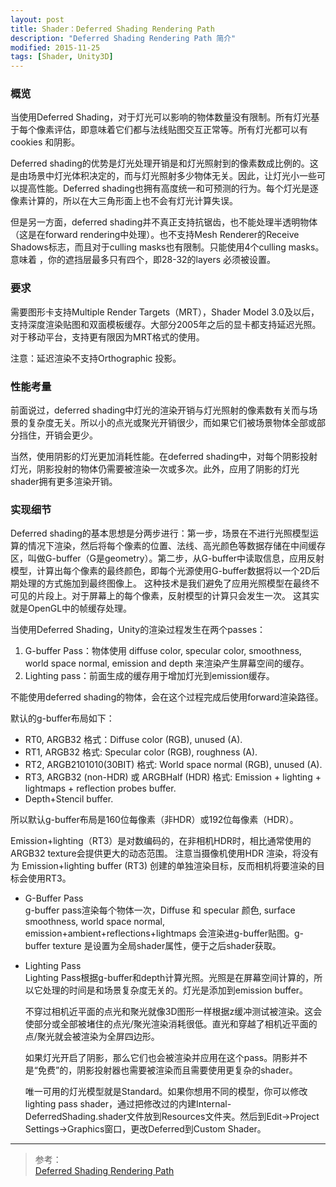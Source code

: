 ```yaml
---
layout: post
title: Shader：Deferred Shading Rendering Path
description: "Deferred Shading Rendering Path 简介"
modified: 2015-11-25
tags: [Shader, Unity3D]
---
```


### 概览
当使用Deferred Shading，对于灯光可以影响的物体数量没有限制。所有灯光基于每个像素评估，即意味着它们都与法线贴图交互正常等。所有灯光都可以有cookies 和阴影。

Deferred shading的优势是灯光处理开销是和灯光照射到的像素数成比例的。这是由场景中灯光体积决定的，而与灯光照射多少物体无关。因此，让灯光小一些可以提高性能。Deferred shading也拥有高度统一和可预测的行为。每个灯光是逐像素计算的，所以在大三角形面上也不会有灯光计算失误。

但是另一方面，deferred shading并不真正支持抗锯齿，也不能处理半透明物体（这是在forward rendering中处理）。也不支持Mesh Renderer的Receive Shadows标志，而且对于culling masks也有限制。只能使用4个culling masks。意味着 ，你的遮挡层最多只有四个，即28-32的layers 必须被设置。

### 要求
需要图形卡支持Multiple Render Targets（MRT），Shader Model 3.0及以后，支持深度渲染贴图和双面模板缓存。大部分2005年之后的显卡都支持延迟光照。对于移动平台，支持更有限因为MRT格式的使用。

注意：延迟渲染不支持Orthographic 投影。

### 性能考量
前面说过，deferred shading中灯光的渲染开销与灯光照射的像素数有关而与场景的复杂度无关。所以小的点光或聚光开销很少，而如果它们被场景物体全部或部分挡住，开销会更少。

当然，使用阴影的灯光更加消耗性能。在deferred shading中，对每个阴影投射灯光，阴影投射的物体仍需要被渲染一次或多次。此外，应用了阴影的灯光shader拥有更多渲染开销。

### 实现细节
Deferred shading的基本思想是分两步进行：第一步，场景在不进行光照模型运算的情况下渲染，然后将每个像素的位置、法线、高光颜色等数据存储在中间缓存区，叫做G-buffer（G是geometry）。第二步，从G-buffer中读取信息，应用反射模型，计算出每个像素的最终颜色，即每个光源使用G-buffer数据将以一个2D后期处理的方式施加到最终图像上。
这种技术是我们避免了应用光照模型在最终不可见的片段上。对于屏幕上的每个像素，反射模型的计算只会发生一次。
这其实就是OpenGL中的帧缓存处理。

当使用Deferred Shading，Unity的渲染过程发生在两个passes：      

1. G-buffer Pass：物体使用 diffuse color, specular color, smoothness, world space normal, emission and depth 来渲染产生屏幕空间的缓存。   
2. Lighting pass：前面生成的缓存用于增加灯光到emission缓存。

不能使用deferred shading的物体，会在这个过程完成后使用forward渲染路径。

默认的g-buffer布局如下： 
       
- RT0, ARGB32 格式：Diffuse color (RGB), unused (A).
- RT1, ARGB32 格式: Specular color (RGB), roughness (A).
- RT2, ARGB2101010(30BIT) 格式: World space normal (RGB), unused (A).
- RT3, ARGB32 (non-HDR) 或 ARGBHalf (HDR) 格式: Emission + lighting + lightmaps + reflection probes buffer.
- Depth+Stencil buffer.

所以默认g-buffer布局是160位每像素（非HDR）或192位每像素（HDR）。

Emission+lighting（RT3）是对数编码的，在非相机HDR时，相比通常使用的ARGB32 texture会提供更大的动态范围。
注意当摄像机使用HDR 渲染，将没有为 Emission+lighting buffer (RT3) 创建的单独渲染目标，反而相机将要渲染的目标会使用RT3。

- G-Buffer Pass     
g-buffer pass渲染每个物体一次，Diffuse 和 specular 颜色, surface smoothness, world space normal, emission+ambient+reflections+lightmaps 会渲染进g-buffer贴图。g-buffer texture 是设置为全局shader属性，便于之后shader获取。

- Lighting Pass     
    Lighting Pass根据g-buffer和depth计算光照。光照是在屏幕空间计算的，所以它处理的时间是和场景复杂度无关的。灯光是添加到emission buffer。

    不穿过相机近平面的点光和聚光就像3D图形一样根据z缓冲测试被渲染。这会使部分或全部被堵住的点光/聚光渲染消耗很低。直光和穿越了相机近平面的点/聚光就会被渲染为全屏四边形。

    如果灯光开启了阴影，那么它们也会被渲染并应用在这个pass。阴影并不是“免费”的，阴影投射器也需要被渲染而且需要使用更复杂的shader。

    唯一可用的灯光模型就是Standard。如果你想用不同的模型，你可以修改 lighting pass shader，通过把修改过的内建Internal-DeferredShading.shader文件放到Resources文件夹。然后到Edit->Project Settings->Graphics窗口，更改Deferred到Custom Shader。


---			
> 参考：<br>
[Deferred Shading Rendering Path](http://docs.unity3d.com/Manual/RenderTech-DeferredShading.html)